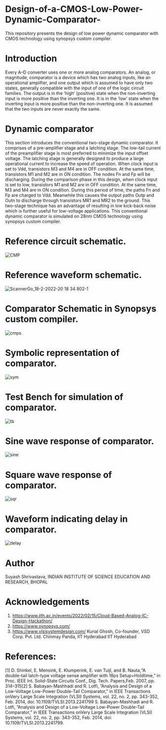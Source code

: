 # Design-of-a-CMOS-Low-Power-Dynamic-Comparator-
 This repository presents the design of low power dynamic comparator with CMOS technology using synopsys custom compiler.
# Introduction
Every A–D converter uses one or more analog comparators. An analog, or magnitude, comparator is a device which has two analog inputs, like an operational amplifier, and one output which is assumed to have only two states, generally compatible with the input of one of the logic circuit families. The output is in the ‘high’ (positive) state when the non-inverting input is more positive than the inverting one. It is in the ‘low’ state when the inverting input is more positive than the non-inverting one. It is assumed that the two inputs are never exactly the same.
# Dynamic comparator
This section introduces the conventional two-stage dynamic comparator. It comprises of a pre-amplifier stage
and a latching stage. The low-tail current of the preamplifier stage is most preferred to minimize the input offset
voltage. The latching stage is generally designed to produce a large operational current to increase the speed of
operation.
When clock input is set to Vdd, transistors M3 and M4 are in OFF condition. At the same time, transistors
M1 and M2 are in ON condition. The nodes Fn and Fp will be discharging. During the comparison phase in this
design, when clock input is set to low, transistors M1 and M2 are in OFF condition. At the same time, M3 and M4 are in ON condition. During this period of time, the paths Fn and Fp are charged to Vdd. Meanwhile this causes the
output paths Outp and Outn to discharge through transistors MR1 and MR2 to the ground.
This two-stage technique has an advantage of resulting in low kick-back noise which is further useful
for low-voltage applications. This conventional dynamic comparator is simulated on 28nm CMOS technology
using synopsys custom compiler.
# Reference circuit schematic.
![CMP](https://user-images.githubusercontent.com/87864756/156195378-af4a9e39-d54d-4e12-a83c-11a10c66b6e8.png)
# Reference waveform schematic.
![ScannerGo_18-2-2022-20 18 34 802-1](https://user-images.githubusercontent.com/87864756/156195920-9962d458-8ee1-41f8-8b98-a77836a34210.png)
# Comparator Schematic in Synopsys custom compiler.

![cmps](https://user-images.githubusercontent.com/87864756/156197377-2f1826b6-0943-4587-ac5d-ebf3bbfa1168.png)
# Symbolic representation of comparator.
![sym](https://user-images.githubusercontent.com/87864756/156197574-88c73640-b594-4db8-8a7f-a7c9386e9f29.png)
# Test Bench for simulation of comparator.
![tb](https://user-images.githubusercontent.com/87864756/156197774-be6e1497-1597-4f4e-b7f4-0b94c425f1c4.png)
# Sine wave response of comparator.
![sine](https://user-images.githubusercontent.com/87864756/156197986-8c0e5728-a4ab-4764-ad8f-2d2d55963147.png)
# Square wave response of comparator.
![sqr](https://user-images.githubusercontent.com/87864756/156198156-06a8f421-d884-4046-9389-b831bb168094.png)
# Waveform indicating delay in comparator.
![delay](https://user-images.githubusercontent.com/87864756/156200504-f7421ee6-def2-482a-9b2a-468b22cf1b54.png)
# Author
Suyash Shrivastava, INDIAN INSTITUTE OF SCIENCE EDUCATION AND RESEARCH, BHOPAL
# Acknowledgements
1. https://www.iith.ac.in/events/2022/02/15/Cloud-Based-Analog-IC-Design-Hackathon/
2. https://www.synopsys.com/
3. https://www.vlsisystemdesign.com/
Kunal Ghosh, Co-founder, VSD Corp. Pvt. Ltd.
Chinmay Panda, IIT Hyderabad
IIT Hyderabad
# References:
[1]  D.  Shinkel,  E.  Mensink,  E.  Klumperink,  E.  van  Tuijl,  and  B.  Nauta,“A double-tail latch-type voltage sense amplifier with 18ps Setup+Holdtime,” in Proc. IEEE Int. Solid-State Circuits Conf., Dig. Tech. Papers,Feb. 2007, pp. 314–315[2]  S.  Babayan-Mashhadi  and  R.  Lotfi,  ”Analysis  and  Design  of  a  Low-Voltage Low-Power Double-Tail Comparator,” in IEEE Transactions onVery  Large  Scale  Integration  (VLSI)  Systems,  vol.  22,  no.  2,  pp.  343-352, Feb. 2014, doi: 10.1109/TVLSI.2013.2241799
S.  Babayan-Mashhadi  and  R.  Lotfi,  ”Analysis  and  Design  of  a  Low-Voltage Low-Power Double-Tail Comparator,” in IEEE Transactions onVery  Large  Scale  Integration  (VLSI)  Systems,  vol.  22,  no.  2,  pp.  343-352, Feb. 2014, doi: 10.1109/TVLSI.2013.2241799.







